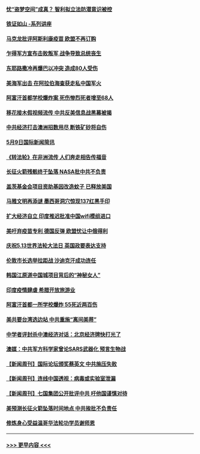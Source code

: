 #### [忧“盗梦空间”成真？ 智利拟立法防潜意识被控](../pages/prog202/a103114461.md?t=05100651) 
#### [铁证如山 -系列讲座](../pages/prog202/a103114477.md?t=05100651) 
#### [马克龙批评阿斯利康疫苗 欧盟不再订购](../pages/prog202/a103114471.md?t=05100651) 
#### [乍得军方宣布击败叛军 战争导致总统丧生](../pages/prog202/a103114473.md?t=05100651) 
#### [东耶路撒冷再爆巴以冲突 造成80人受伤](../pages/prog202/a103114454.md?t=05100651) 
#### [美海军出击 在阿拉伯海查获走私中国军火](../pages/prog202/a103114452.md?t=05100651) 
#### [阿富汗首都学校爆炸案 死伤惨烈死者增至68人](../pages/prog202/a103114447.md?t=05100651) 
#### [移花接木假视频流传 中共反美信息战黑幕被揭](../pages/prog202/a103114372.md?t=05100651) 
#### [中共经济打击澳洲招数用尽 断铁矿砂将自伤](../pages/prog202/a103114355.md?t=05100651) 
#### [5月9日国际新闻简讯](../pages/prog202/a103114329.md?t=05100651) 
#### [《转法轮》在非洲流传 人们奔走相告传福音](../pages/prog202/a103114323.md?t=05100651) 
#### [长征火箭残骸终于坠落 NASA批中共不负责](../pages/prog202/a103114314.md?t=05100651) 
#### [盖茨基金会项目资助基因改造蚊子 已释放美国](../pages/prog202/a103114296.md?t=05100651) 
#### [马雅文明再添谜 墨西哥洞穴惊现137红黑手印](../pages/prog202/a103109062.md?t=05100651) 
#### [扩大经济自立 印度推迟批准中国wifi模组进口](../pages/prog202/a103114162.md?t=05100651) 
#### [美吁弃疫苗专利 德国反弹 欧盟忧让中俄得利](../pages/prog202/a103114139.md?t=05100651) 
#### [庆祝5.13世界法轮大法日 英国政要表达支持](../pages/prog202/a103114117.md?t=05100651) 
#### [伦敦市长选举拉距战 沙迪克汗成功连任](../pages/prog202/a103114122.md?t=05100651) 
#### [韩国江原道中国城项目背后的“神秘女人”](../pages/prog202/a103114061.md?t=05100651) 
#### [印度疫情肆虐 希腊开放旅游业](../pages/prog202/a103113935.md?t=05100651) 
#### [阿富汗首都一所学校爆炸 55死近两百伤](../pages/prog202/a103113923.md?t=05100651) 
#### [美共要台湾选边站 中共重施“离间美蒋”](../pages/prog202/a103113245.md?t=05100651) 
#### [中学者评封杀中澳经济对话：北京经济牌快打光了](../pages/prog202/a103113925.md?t=05100651) 
#### [澳媒：中共军方科学家曾论SARS武器化 预言生物战](../pages/prog202/a103113902.md?t=05100651) 
#### [【新闻周刊】国际论坛颁奖蔡英文 中共施压失败](../pages/prog202/a103113958.md?t=05100651) 
#### [【新闻周刊】连线中国透视：病毒或实验室泄漏](../pages/prog202/a103113943.md?t=05100651) 
#### [【新闻周刊】七国集团公开批评中共 吁他国谨慎对待](../pages/prog202/a103113917.md?t=05100651) 
#### [美预测长征火箭坠落时间地点 中共挨批不负责任](../pages/prog202/a103113891.md?t=05100651) 
#### [修炼身心受益温哥华法轮功学员谢师恩](../pages/prog202/a103113880.md?t=05100651) 

----
#### [ >>> 更早内容 <<< ](../indexes/prog202-earlier.md)
